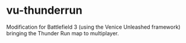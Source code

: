 # vu-thunderrun
Modification for Battlefield 3 (using the Venice Unleashed framework) bringing the Thunder Run map to multiplayer.

